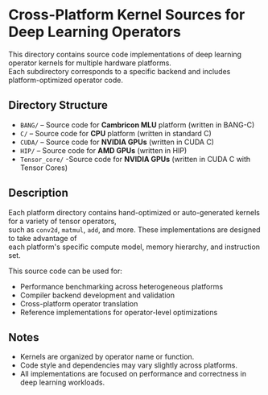 # Cross-Platform Kernel Sources for Deep Learning Operators

This directory contains source code implementations of deep learning operator kernels for multiple hardware platforms.  
Each subdirectory corresponds to a specific backend and includes platform-optimized operator code.

## Directory Structure

- `BANG/` – Source code for **Cambricon MLU** platform (written in BANG-C)
- `C/` – Source code for **CPU** platform (written in standard C)
- `CUDA/` – Source code for **NVIDIA GPUs** (written in CUDA C)
- `HIP/` – Source code for **AMD GPUs** (written in HIP)
- `Tensor_core/` -Source code for **NVIDIA GPUs** (written in CUDA C with Tensor Cores)
## Description

Each platform directory contains hand-optimized or auto-generated kernels for a variety of tensor operators,  
such as `conv2d`, `matmul`, `add`, and more. These implementations are designed to take advantage of  
each platform's specific compute model, memory hierarchy, and instruction set.

This source code can be used for:
- Performance benchmarking across heterogeneous platforms
- Compiler backend development and validation
- Cross-platform operator translation
- Reference implementations for operator-level optimizations

## Notes

- Kernels are organized by operator name or function.
- Code style and dependencies may vary slightly across platforms.
- All implementations are focused on performance and correctness in deep learning workloads.

